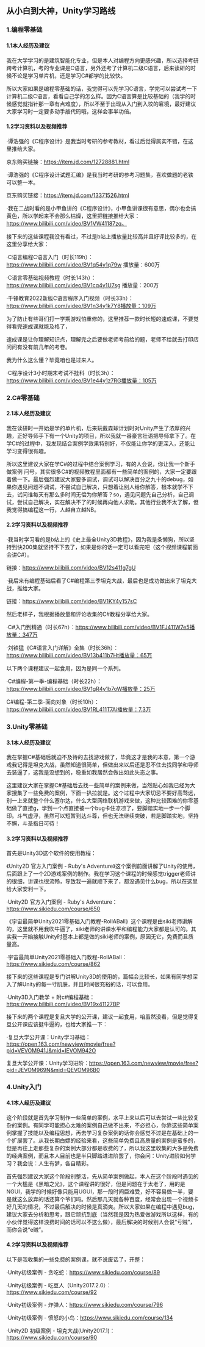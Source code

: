 ##      从小白到大神，Unity学习路线

### 1.编程零基础

#### 1.1本人经历及建议

  我在大学学习的是建筑智能化专业，但是本人对编程方向更感兴趣，所以选择考研跨考计算机，考的专业课是C语言，另外还考了计算机二级C语言，后来读研的时候不论是学习单片机，还是学习C#都学的比较快。

  所以大家如果是编程零基础的话，我觉得可以先学习C语言，学完可以尝试考一下计算机二级C语言，看看自己学的怎么样。因为C语言算是比较基础的（我学的时候感觉就指针那一章有点难度），所以不至于出现从入门到入坟的窘境，最好建议大家学习时一定要多动手敲代码哦，这样会事半功倍。

#### 1.2学习资料以及视频推荐

 ·谭浩强的《C程序设计》是我当时考研的参考教材，看过后觉得属实不错，在这里推给大家。

  京东购买链接：https://item.jd.com/12728881.html

 ·谭浩强的《C程序设计试题汇编》是我当时考研的参考习题集，喜欢做题的老铁可以整一本。

  京东购买链接：https://item.jd.com/13371526.html

 ·我在二战时看的是小甲鱼讲的《C程序设计》，小甲鱼讲课很有意思，偶尔也会搞黄色，所以学起来不会那么枯燥，这里把链接推给大家：https://www.bilibili.com/video/BV1VW41187zq。

  接下来的这些课程我没有看过，不过是b站上播放量比较高并且好评比较多的，在这里分享给大家：

 ·C语言编程C语言入门（时长119h）：https://www.bilibili.com/video/BV1q54y1q79w 播放量：600万

 ·C语言零基础视频教程（时长143h）：https://www.bilibili.com/video/BV1cq4y1U7sg 播放量：200万

 ·千锋教育2022新版C语言程序入门视频（时长33h）：https://www.bilibili.com/video/BV1n34y1k7Y8播放量：109万

  为了防止有些哥们打一学期游戏怕重修的，这里推荐一款时长短的速成课，不要觉得看完速成课就能及格了，

速成课是让你理解知识点，理解完之后要做老师考前给的题，老师不给就去打印店问问有没有前几年的考卷。

我为什么这么懂？毕竟咱也是过来人。

·C程序设计3小时期末考试不挂科（时长3h）：https://www.bilibili.com/video/BV1e44y1z7RG播放量：105万

### 2.C#零基础

#### 2.1本人经历及建议

  我在读研时一开始是学的单片机，后来玩戴森球计划时对Unity产生了浓厚的兴趣，正好导师手下有一个Unity的项目，所以我就一番豪言壮语把导师拿下了。在学C#的过程中，我发现结合案例学效果特别好，不仅能让你学的更深入，还能让学习变得很有趣。

  所以这里建议大家在学C#的过程中结合案例学习，有的人会说，你让我一个新手做案例 问号，其实很多C#的视频教程里面都有一些简单的案例的，大家一定要跟着做一下。最后强烈建议大家要多调试，调试可以解决百分之九十的debug，如果你遇见问题不调试，不尝试自己解决，只想着让别人给你解答，根本就学不下去，试问谁每天有那么多时间无偿为你解答？so，遇见问题先自己分析，自己调试，尝试自己解决，实在解决不了的时候再向他人求助。其他行业我不太了解，但我觉得搞编程这一行，人越自立越NB。

#### 2.2学习资料以及视频推荐

 ·我当时学习看的是b站上的《史上最全Unity3D教程》，因为我是条懒狗，所以坚持到快200集就坚持不下去了，如果是你的话一定可以看完吧（这个视频课程前面会讲C#）。

链接：https://www.bilibili.com/video/BV12s411g7gU

 ·我后来有编程基础后看了C#编程第三季坦克大战，最后也是成功做出来了坦克大战，推给大家。

链接：https://www.bilibili.com/video/BV1KY4y157sC

  然后老样子，我根据播放量和评论收集的C#教程分享给大家。

 ·C#入门到精通（时长67h）：https://www.bilibili.com/video/BV1FJ411W7e5播放量：347万

 ·刘铁猛《C#语言入门详解》全集（时长36h）：https://www.bilibili.com/video/BV13b411b7Ht播放量：65万

  以下两个课程建议一起食用，因为是同一个系列。

 ·C#编程-第一季-编程基础（时长22h）：https://www.bilibili.com/video/BV1gR4y1b7oW播放量：25万

  C#编程-第二季-面向对象（时长10h）：https://www.bilibili.com/video/BV1RL411T7Ai播放量：7.3万

### 3.Unity零基础

#### 3.1本人经历及建议

  我在掌握C#基础后就迫不及待的去找游戏做了，毕竟这才是我的本意，第一个游戏我记得是坦克大战，虽然知道很简单，但做出来以后还是忍不住去找同学和导师去装逼了，这我是没想到的，稳重如我居然会做出如此失态之事。

  这里建议大家在掌握C#基础后去找一些简单的案例来做，当然贴心如我已经为大家搜集了一些免费的案例，下面一扒拉就是。这个过程中大家切忌不要好高骛远，别一上来就整个什么塞尔达，什么大型网络联机游戏来做，这种比较困难的你零基础做了直接g，学到一个点直接被一个bug卡住凉凉了，要脚踏实地一步一个脚印。斗气虚浮，虽然可以短暂到达斗尊，但也无法继续突破，若是脚踏实地，坚持不懈，斗圣指日可待！

#### 3.2学习资料以及视频推荐

  首先是Unity3D这个软件的使用教程：

《Unity2D 官方入门案例 - Ruby's Adventure》这个案例前面讲解了Unity的使用，后面跟上了一个2D游戏案例的制作。我在学习这个课程的时候感觉trigger老师讲的很细，讲课也很流畅，导致我一遍就顺下来了，都没遇见什么bug，所以在这里给大家安利一下。

 ·Unity2D 官方入门案例 - Ruby's Adventure：https://www.sikiedu.com/course/650

《宇宙最简单Unity2021零基础入门教程-RollABall》这个课程是由siki老师讲解的，这里就不用我吹牛逼了，siki老师的讲课水平和编程能力大家都是认可的。其实我一开始接触Unity时基本上都是做的siki老师的案例，原因无它，免费而且质量高。

·宇宙最简单Unity2021零基础入门教程-RollABall：https://www.sikiedu.com/course/862

  接下来的这些课程是专门讲解Unity3D的使用的，篇幅会比较长，如果有同学想深入了解Unity的每一寸肌肤，并且时间很充裕的话，可以食用。

·Unity3D入门教学 + 附c#编程基础：https://www.bilibili.com/video/BV19x41127BP

  接下来的两个课程是复旦大学的公开课，建议一起食用，咱虽然没看，但是觉得复旦公开课应该挺牛逼的，也给大家推一下：

·复旦大学公开课：Unity学习基础：https://open.163.com/newview/movie/free?pid=VEVOM941J&mid=IEVOM942O

 复旦大学公开课：Unity学习进阶：https://open.163.com/newview/movie/free?pid=JEVOM969N&mid=QEVOM96B0

### 4.Unity入门

#### 4.1本人经历及建议

  这个阶段就是首先学习制作一些简单的案例，水平上来以后可以去尝试一些比较复杂的案例。有同学可能担心太难的案例自己做不出来，不必担心，你靠这些简单案例掌握了技能以及编程思想，再去学习复杂案例的话你会感觉不过是在基础上的一个扩展罢了。从我长期白嫖的经验来看，这些简单免费且高质量的案例是蛮多的，但是再往上走那些复杂的案例大部分都是收费的了，所以我这里收集的大多是免费的经典案例，而且本人目前也是半只脚踏进进阶罢了，你会问：Unity进阶如何学习？我会说：人生有梦，各自精彩。

  首先强烈建议大家这个阶段别整活，先从简单案例做起，本人在这个阶段时遇见的一个大槛是《黑暗之光》，这个课程讲的很好，但是问题在于太老了，用的是NGUI，我学的时候好像只能用UGUI，那一段时间巨难受，好不容易做一半，要是就这么放弃的话还算个爷们吗。然后那几天就各种百度，经常会出现一个视频卡好几天的情况，不过最后解决的时候是真滴爽。所以大家如果在编程中遇见bug，建议大家去分析和思考，跟它顽抗到底（当然我是因为热爱做游戏所以这样，有的小伙伴觉得这样浪费时间的话可以不这么做），最后解决的时候别人会说“亏贼”，而你会说“e贼”。

#### 4.2学习资料以及视频推荐

  以下是我收集的一些免费的案例课，就不说废话了，开整：

 ·Unity初级案例 - 贪吃蛇：https://www.sikiedu.com/course/89

 ·Unity初级案例 - 吃豆人（Unity2017.2.0）：https://www.sikiedu.com/course/92

 ·Unity初级案例 - 炸弹人：https://www.sikiedu.com/course/796

 ·Unity初级案例 - 愤怒的小鸟：https://www.sikiedu.com/course/134

 ·Unity2D 初级案例 - 坦克大战(Unity2017.1)：https://www.sikiedu.com/course/90



 
